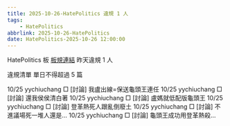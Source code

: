 ```yaml
---
title: 2025-10-26-HatePolitics 違規 1 人
tags:
    - HatePolitics
abbrlink: 2025-10-26-HatePolitics
date: HatePolitics-2025-10-26 12:00:00
---
```

HatePolitics 板 [板規連結](https://www.ptt.cc/bbs/HatePolitics/M.1617115262.A.D60.html)
昨天違規 1 人
<!-- more -->

違規清單
單日不得超過 5 篇

10/25 yychiuchang □ [討論] 我盧出線=保送龜頭王連任
10/25 yychiuchang □ [討論] 還我侯侯清白著
10/25 yychiuchang □ [討論] 盧媽就低配版龜頭王
10/25 yychiuchang □ [討論] 登革熱死人跟亂倒廢土
10/25 yychiuchang □ [討論] 不進議場死一堆人還是…
10/25 yychiuchang □ [討論] 龜頭王成功用登革熱殺…